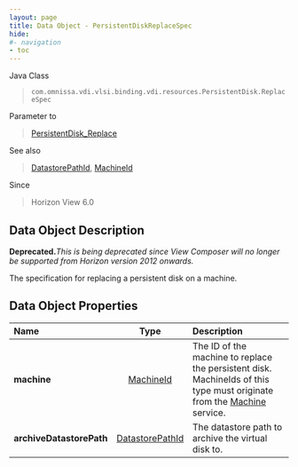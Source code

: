 ```yaml
---
layout: page
title: Data Object - PersistentDiskReplaceSpec
hide:
#- navigation
- toc
---
```






Java Class
> `com.omnissa.vdi.vlsi.binding.vdi.resources.PersistentDisk.ReplaceSpec`

Parameter to
> [PersistentDisk_Replace](vdi.resources.PersistentDisk.md#replace)

See also
> [DatastorePathId](vdi.entity.DatastorePathId.md), [MachineId](vdi.entity.MachineId.md)

Since
> Horizon View 6.0


## Data Object Description

**Deprecated.**_This is being deprecated since View Composer will no longer be supported from Horizon version 2012 onwards._

The specification for replacing a persistent disk on a machine.

## Data Object Properties

 Name | Type | Description
:---|:---:|:---
**machine**| [MachineId](vdi.entity.MachineId.md)|  The ID of the machine to replace the persistent disk. MachineIds of this type must originate from the [Machine](vdi.resources.Machine.md) service.
**archiveDatastorePath**| [DatastorePathId](vdi.entity.DatastorePathId.md)|  The datastore path to archive the virtual disk to.


 
